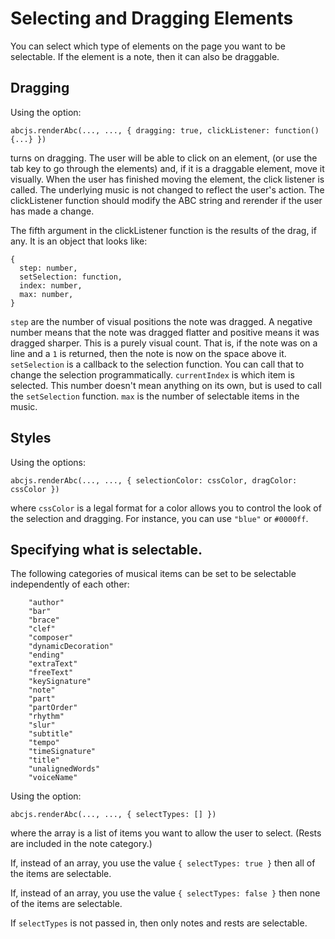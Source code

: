 # Selecting and Dragging Elements

You can select which type of elements on the page you want to be selectable. If the element is a note, then it can also be draggable.

## Dragging

Using the option:
```
abcjs.renderAbc(..., ..., { dragging: true, clickListener: function() {...} })
```

turns on dragging. The user will be able to click on an element, (or use the tab key to go through the elements) and, if it is a draggable element, move it visually. When the user has finished moving the element, the click listener is called. The underlying music is not changed to reflect the user's action. The clickListener function should modify the ABC string and rerender if the user has made a change.

The fifth argument in the clickListener function is the results of the drag, if any. It is an object that looks like:
```
{
  step: number,
  setSelection: function,
  index: number, 
  max: number,
}
```

`step` are the number of visual positions the note was dragged. A negative number means that the note was dragged flatter and positive means it was dragged sharper. This is a purely visual count. That is, if the note was on a line and a `1` is returned, then the note is now on the space above it.
`setSelection` is a callback to the selection function. You can call that to change the selection programmatically.
`currentIndex` is which item is selected. This number doesn't mean anything on its own, but is used to call the `setSelection` function.
`max` is the number of selectable items in the music.

## Styles
Using the options:
```
abcjs.renderAbc(..., ..., { selectionColor: cssColor, dragColor: cssColor })
```
where `cssColor` is a legal format for a color allows you to control the look of the selection and dragging. For instance, you can use `"blue"` or `#0000ff`.

## Specifying what is selectable.

The following categories of musical items can be set to be selectable independently of each other:

```
	"author"
	"bar"
	"brace"
	"clef"
	"composer"
	"dynamicDecoration"
	"ending"
	"extraText"
	"freeText"
	"keySignature"
	"note"
	"part"
	"partOrder"
	"rhythm"
	"slur"
	"subtitle"
	"tempo"
	"timeSignature"
	"title"
	"unalignedWords"
	"voiceName"
```

Using the option:
```
abcjs.renderAbc(..., ..., { selectTypes: [] })
```

where the array is a list of items you want to allow the user to select. (Rests are included in the note category.)

If, instead of an array, you use the value `{ selectTypes: true }` then all of the items are selectable.

If, instead of an array, you use the value `{ selectTypes: false }` then none of the items are selectable.

If `selectTypes` is not passed in, then only notes and rests are selectable.
